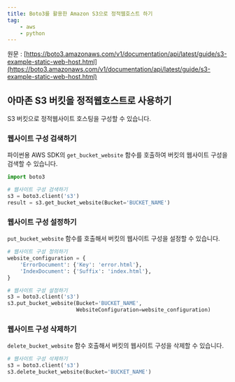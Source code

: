 ```yaml
---
title: Boto3를 활용한 Amazon S3으로 정적웹호스트 하기
tag:
    - aws
    - python
---
```


원문 : [https://boto3.amazonaws.com/v1/documentation/api/latest/guide/s3-example-static-web-host.html](https://boto3.amazonaws.com/v1/documentation/api/latest/guide/s3-example-static-web-host.html)

## 아마존 S3 버킷을 정적웹호스트로 사용하기

S3 버킷으로 정적웹사이트 호스팅을 구성할 수 있습니다.

### 웹사이트 구성 검색하기

파이썬용 AWS SDK의 `get_bucket_website` 함수를 호출하여 버킷의 웹사이트 구성을 검색할 수 있습니다.

```python
import boto3

# 웹사이트 구성 검색하기
s3 = boto3.client('s3')
result = s3.get_bucket_website(Bucket='BUCKET_NAME')
```

### 웹사이트 구성 설정하기

`put_bucket_website` 함수를 호출해서 버킷의 웹사이트 구성을 설정할 수 있습니다.

```python
# 웹사이트 구성 정의하기
website_configuration = {
    'ErrorDocument': {'Key': 'error.html'},
    'IndexDocument': {'Suffix': 'index.html'},
}

# 웹사이트 구성 설정하기
s3 = boto3.client('s3')
s3.put_bucket_website(Bucket='BUCKET_NAME',
                      WebsiteConfiguration=website_configuration)
```

### 웹사이트 구성 삭제하기

`delete_bucket_website` 함수 호출해서 버킷의 웹사이트 구성을 삭제할 수 있습니다.

```python
# 웹사이트 구성 삭제하기
s3 = boto3.client('s3')
s3.delete_bucket_website(Bucket='BUCKET_NAME')
```

<AdsenseB />